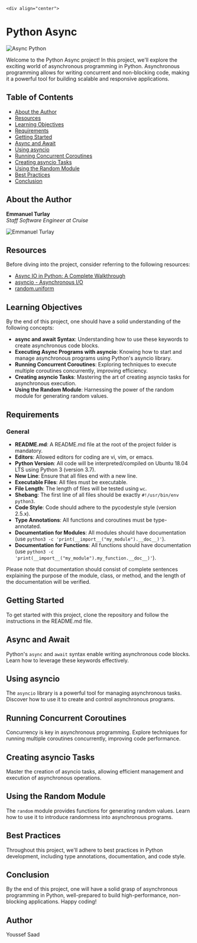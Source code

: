 	<div align="center">
  <h1>Python Async</h1>
  <img src="https://i.ytimg.com/vi/_VJbuMmfCEE/maxresdefault.jpg" alt="Async Python">
</div>

Welcome to the Python Async project! In this project, we'll explore the exciting world of asynchronous programming in Python. Asynchronous programming allows for writing concurrent and non-blocking code, making it a powerful tool for building scalable and responsive applications.

## Table of Contents

- [About the Author](#about-the-author)
- [Resources](#resources)
- [Learning Objectives](#learning-objectives)
- [Requirements](#requirements)
- [Getting Started](#getting-started)
- [Async and Await](#async-and-await)
- [Using asyncio](#using-asyncio)
- [Running Concurrent Coroutines](#running-concurrent-coroutines)
- [Creating asyncio Tasks](#creating-asyncio-tasks)
- [Using the Random Module](#using-the-random-module)
- [Best Practices](#best-practices)
- [Conclusion](#conclusion)

## About the Author

**Emmanuel Turlay**  
*Staff Software Engineer at Cruise*

![Emmanuel Turlay](author_image.png)

## Resources

Before diving into the project, consider referring to the following resources:

- [Async IO in Python: A Complete Walkthrough](link_to_resource1)
- [asyncio - Asynchronous I/O](link_to_resource2)
- [random.uniform](link_to_resource3)

## Learning Objectives

By the end of this project, one should have a solid understanding of the following concepts:

- **async and await Syntax**: Understanding how to use these keywords to create asynchronous code blocks.
- **Executing Async Programs with asyncio**: Knowing how to start and manage asynchronous programs using Python's asyncio library.
- **Running Concurrent Coroutines**: Exploring techniques to execute multiple coroutines concurrently, improving efficiency.
- **Creating asyncio Tasks**: Mastering the art of creating asyncio tasks for asynchronous execution.
- **Using the Random Module**: Harnessing the power of the random module for generating random values.

## Requirements

### General

- **README.md**: A README.md file at the root of the project folder is mandatory.
- **Editors**: Allowed editors for coding are vi, vim, or emacs.
- **Python Version**: All code will be interpreted/compiled on Ubuntu 18.04 LTS using Python 3 (version 3.7).
- **New Line**: Ensure that all files end with a new line.
- **Executable Files**: All files must be executable.
- **File Length**: The length of files will be tested using `wc`.
- **Shebang**: The first line of all files should be exactly `#!/usr/bin/env python3`.
- **Code Style**: Code should adhere to the pycodestyle style (version 2.5.x).
- **Type Annotations**: All functions and coroutines must be type-annotated.
- **Documentation for Modules**: All modules should have documentation (use `python3 -c 'print(__import__("my_module").__doc__)'`).
- **Documentation for Functions**: All functions should have documentation (use `python3 -c 'print(__import__("my_module").my_function.__doc__)'`).

Please note that documentation should consist of complete sentences explaining the purpose of the module, class, or method, and the length of the documentation will be verified.

## Getting Started

To get started with this project, clone the repository and follow the instructions in the README.md file.

## Async and Await

Python's `async` and `await` syntax enable writing asynchronous code blocks. Learn how to leverage these keywords effectively.

## Using asyncio

The `asyncio` library is a powerful tool for managing asynchronous tasks. Discover how to use it to create and control asynchronous programs.

## Running Concurrent Coroutines

Concurrency is key in asynchronous programming. Explore techniques for running multiple coroutines concurrently, improving code performance.

## Creating asyncio Tasks

Master the creation of asyncio tasks, allowing efficient management and execution of asynchronous operations.

## Using the Random Module

The `random` module provides functions for generating random values. Learn how to use it to introduce randomness into asynchronous programs.

## Best Practices

Throughout this project, we'll adhere to best practices in Python development, including type annotations, documentation, and code style.

## Conclusion

By the end of this project, one will have a solid grasp of asynchronous programming in Python, well-prepared to build high-performance, non-blocking applications. Happy coding!

## Author
Youssef Saad 
